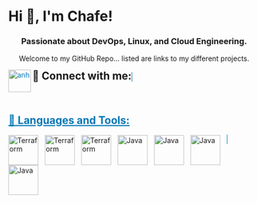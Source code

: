 <h1>Hi 👋, I'm Chafe! <a href="https://www.linkedin.com/in/chafesolomon/"> </a>
<h3 align="center">Passionate about DevOps, Linux, and Cloud Engineering.</h3>
<p align="center">Welcome to my GitHub Repo... listed are links to my different projects.</p>  

<h2 style="display: inline;">🤳 Connect with me:</h2>
<a href="https://www.linkedin.com/in/chafesolomon" style="color: #0077B5; border: 1px solid #0077B5;">
  <img align="left" alt="anh" | LinkedIn" width="45px" src="https://pngmind.com/wp-content/uploads/2019/08/Linkedin-Logo-Png-Transparent-Background-1.png" />
<br>
<br>
<br>
  
## 🧰 Languages and Tools:
<a href="https://github.com/ChafeSolomon/python">
    <img align="left" alt="Terraform" width="60px" style="padding-right:10px;" src="https://cdn.jsdelivr.net/gh/devicons/devicon/icons/python/python-original.svg"/>
</a>

<a href="https://github.com/ChafeSolomon/terraform">
    <img align="left" alt="Terraform" width="60px" style="padding-right:10px;" src="https://cdn.jsdelivr.net/gh/devicons/devicon/icons/terraform/terraform-original.svg"/>
</a>

<a href="https://github.com/ChafeSolomon/bash">
    <img align="left" alt="Terraform" width="60px" style="padding-right:10px;" src="https://cdn.jsdelivr.net/gh/devicons/devicon/icons/linux/linux-original.svg"/>
</a>

<img align="left" alt="Java" width="60px" style="padding-right:10px;" src="https://cdn.jsdelivr.net/gh/devicons/devicon/icons/linux/linux-original.svg"/>
<img align="left" alt="Java" width="60px" style="padding-right:10px;" src="https://cdn.jsdelivr.net/gh/devicons/devicon/icons/git/git-original.svg"/>       
<img align="left" alt="Java" width="60px" style="padding-right:10px;" src="https://cdn.jsdelivr.net/gh/devicons/devicon/icons/jenkins/jenkins-original.svg"/>
<img align="left" alt="Java" width="60px" style="padding-right:10px;" src="https://cdn.jsdelivr.net/gh/devicons/devicon/icons/docker/docker-original-wordmark.svg"/>
<br />
